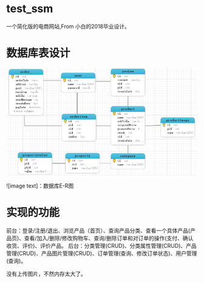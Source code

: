 # test_ssm
一个简化版的电商网站,From 小白的2018毕业设计。

# 数据库表设计
![image](https://github.com/Java-small-white/test_ssm/blob/master/mysql%20E-R.PNG?raw=true)

![image text]：数据库E-R图

# 实现的功能
前台：登录/注册/退出、浏览产品（首页）、查询产品分类、查看一个具体产品(产品页)、查看/加入/删除/修改购物车、查询/删除订单和对订单的操作(支付、确认收货、评价)、评价产品。
后台：分类管理(CRUD)、分类属性管理(CRUD)、产品管理(CRUD)、产品图片管理(CRUD)、订单管理(查询、修改订单状态)、用户管理(查询)。

没有上传图片，不然内存太大了。
